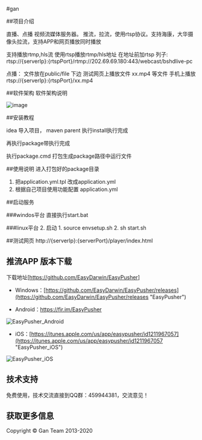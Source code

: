 #gan

##项目介绍

直播、点播 视频流媒体服务器。
推流，拉流，使用rtsp协议。支持海康，大华摄像头拉流，支持APP和网页播放同时播放

支持播放rtmp,hls流
使用rtsp播放rtmp/hls地址
在地址前加rtsp
列子: 
rtsp://{serverIp}:{rtspPort}/rtmp://202.69.69.180:443/webcast/bshdlive-pc

点播：
文件放在public/file 下边
测试网页上播放文件 xx.mp4 等文件
手机上播放 
rtsp://{serverIp}:{rtspPort}/xx.mp4

##软件架构
软件架构说明

![image](./doc/project.jpg)

##安装教程

idea 导入项目，
maven parent 执行install执行完成

再执行package带执行完成

执行package.cmd 打包生成package路径中运行文件

##使用说明
进入打包好的package目录
1.  把application.yml.tpl 改成application.yml
2.  根据自己项目使用功能配置 application.yml 

##启动服务

###windos平台
直接执行start.bat
 
###linux平台
2. 启动 
    1. source envsetup.sh 
    2. sh start.sh
    
##测试网页
http://{serverIp}:{serverPort}/player/index.html

## 推流APP 版本下载 ##
下载地址[https://github.com/EasyDarwin/EasyPusher]

- Windows：[https://github.com/EasyDarwin/EasyPusher/releases](https://github.com/EasyDarwin/EasyPusher/releases "EasyPusher")

- Android：[https://fir.im/EasyPusher ](https://fir.im/EasyPusher "EasyPusher_Android")

![EasyPusher_Android](http://www.easydarwin.org/skin/bs/images/app/EasyPusher_AN.png)

- iOS：[https://itunes.apple.com/us/app/easypusher/id1211967057](https://itunes.apple.com/us/app/easypusher/id1211967057 "EasyPusher_iOS")

![EasyPusher_iOS](http://www.easydarwin.org/skin/bs/images/app/EasyPusher_iOS.png)
    

## 技术支持 ##

免费使用，技术交流直接到QQ群：459944381，交流意见！


## 获取更多信息 ##

Copyright &copy; Gan Team 2013-2020

